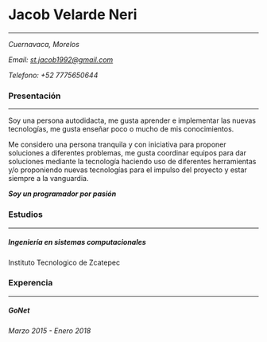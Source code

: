 
# Jacob Velarde Neri
---
*Cuernavaca, Morelos*

*Email: st.jacob1992@gmail.com*

*Telefono: +52 7775650644*


### Presentación
---
Soy una persona autodidacta, me gusta aprender e implementar las nuevas tecnologías, me gusta enseñar poco o mucho de mis conocimientos.

Me considero una persona tranquila y con iniciativa para proponer soluciones a diferentes problemas, me gusta coordinar equipos para dar soluciones mediante la tecnología haciendo uso de diferentes herramientas y/o proponiendo nuevas tecnologías para el impulso del proyecto y estar siempre a la vanguardia.

***Soy un programador por pasión***

### Estudios
---
##### Ingeniería en sistemas computacionales
Instituto Tecnologico de Zcatepec

### Experencia
---
##### GoNet
*Marzo 2015 - Enero 2018*
